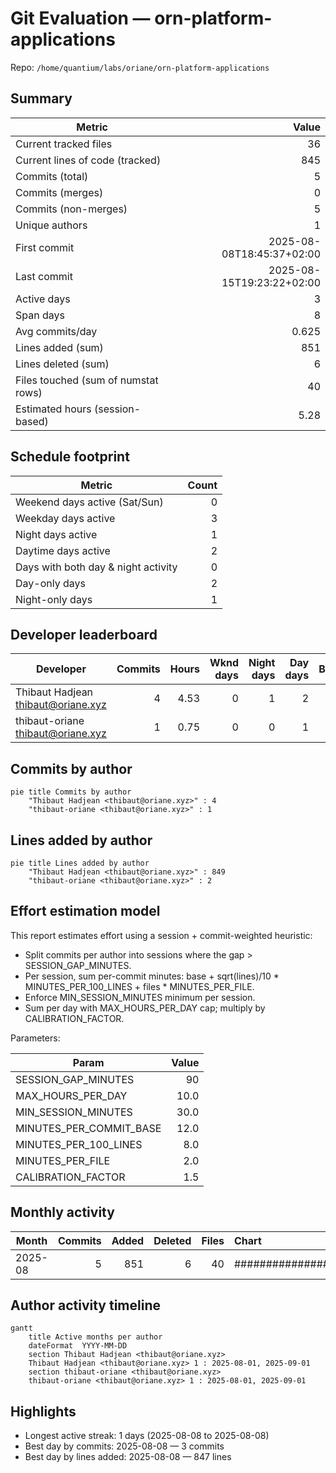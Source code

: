 # Git Evaluation — orn-platform-applications

Repo: `/home/quantium/labs/oriane/orn-platform-applications`

## Summary

| Metric | Value |
|---|---:|
| Current tracked files | 36 |
| Current lines of code (tracked) | 845 |
| Commits (total) | 5 |
| Commits (merges) | 0 |
| Commits (non-merges) | 5 |
| Unique authors | 1 |
| First commit | 2025-08-08T18:45:37+02:00 |
| Last commit | 2025-08-15T19:23:22+02:00 |
| Active days | 3 |
| Span days | 8 |
| Avg commits/day | 0.625 |
| Lines added (sum) | 851 |
| Lines deleted (sum) | 6 |
| Files touched (sum of numstat rows) | 40 |
| Estimated hours (session-based) | 5.28 |

## Schedule footprint

| Metric | Count |
|---|---:|
| Weekend days active (Sat/Sun) | 0 |
| Weekday days active | 3 |
| Night days active | 1 |
| Daytime days active | 2 |
| Days with both day & night activity | 0 |
| Day-only days | 2 |
| Night-only days | 1 |

## Developer leaderboard

| Developer | Commits | Hours | Wknd days | Night days | Day days | Both | Added | Deleted | Files | Active days | First | Last | Avg size | Median size | Stars |
|---|---:|---:|---:|---:|---:|---:|---:|---:|---:|---:|---|---|---:|---:|:--:
| Thibaut Hadjean <thibaut@oriane.xyz> | 4 | 4.53 | 0 | 1 | 2 | 0 | 849 | 6 | 39 | 3 | 2025-08-08T18:59:25+02:00 | 2025-08-15T19:23:22+02:00 | 213.75 | 5.5 | ★★★★★ |
| thibaut-oriane <thibaut@oriane.xyz> | 1 | 0.75 | 0 | 0 | 1 | 0 | 2 | 0 | 1 | 1 | 2025-08-08T18:45:37+02:00 | 2025-08-08T18:45:37+02:00 | 2.0 | 2.0 | ★☆☆☆☆ |

## Commits by author

```mermaid
pie title Commits by author
    "Thibaut Hadjean <thibaut@oriane.xyz>" : 4
    "thibaut-oriane <thibaut@oriane.xyz>" : 1
```

## Lines added by author

```mermaid
pie title Lines added by author
    "Thibaut Hadjean <thibaut@oriane.xyz>" : 849
    "thibaut-oriane <thibaut@oriane.xyz>" : 2
```

## Effort estimation model

This report estimates effort using a session + commit-weighted heuristic:
- Split commits per author into sessions where the gap > SESSION_GAP_MINUTES.
- Per session, sum per-commit minutes: base + sqrt(lines)/10 * MINUTES_PER_100_LINES + files * MINUTES_PER_FILE.
- Enforce MIN_SESSION_MINUTES minimum per session.
- Sum per day with MAX_HOURS_PER_DAY cap; multiply by CALIBRATION_FACTOR.

Parameters:

| Param | Value |
|---|---:|
| SESSION_GAP_MINUTES | 90 |
| MAX_HOURS_PER_DAY | 10.0 |
| MIN_SESSION_MINUTES | 30.0 |
| MINUTES_PER_COMMIT_BASE | 12.0 |
| MINUTES_PER_100_LINES | 8.0 |
| MINUTES_PER_FILE | 2.0 |
| CALIBRATION_FACTOR | 1.5 |

## Monthly activity

| Month | Commits | Added | Deleted | Files | Chart |
|---|---:|---:|---:|---:|:---|
| 2025-08 | 5 | 851 | 6 | 40 | ######################################## |

## Author activity timeline

```mermaid
gantt
    title Active months per author
    dateFormat  YYYY-MM-DD
    section Thibaut Hadjean <thibaut@oriane.xyz>
    Thibaut Hadjean <thibaut@oriane.xyz> 1 : 2025-08-01, 2025-09-01
    section thibaut-oriane <thibaut@oriane.xyz>
    thibaut-oriane <thibaut@oriane.xyz> 1 : 2025-08-01, 2025-09-01
```

## Highlights

- Longest active streak: 1 days (2025-08-08 to 2025-08-08)
- Best day by commits: 2025-08-08 — 3 commits
- Best day by lines added: 2025-08-08 — 847 lines

